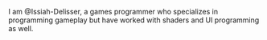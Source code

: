 I am @Issiah-Delisser, a games programmer who specializes in programming gameplay but have worked with shaders and UI programming as well.
